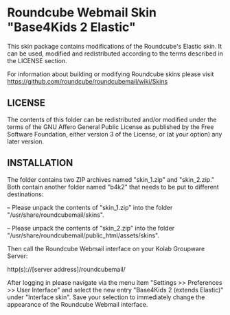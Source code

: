 Roundcube Webmail Skin "Base4Kids 2 Elastic"
======================================

This skin package contains modifications of the Roundcube's Elastic skin.
It can be used, modified and redistributed according to
the terms described in the LICENSE section.

For information about building or modifying Roundcube skins please visit
https://github.com/roundcube/roundcubemail/wiki/Skins


LICENSE
-------

The contents of this folder can be redistributed and/or modified
under the terms of the GNU Affero General Public License as published
by the Free Software Foundation, either version 3 of the License,
or (at your option) any later version.


INSTALLATION
------------

The folder contains two ZIP archives named "skin_1.zip" and "skin_2.zip."
Both contain another folder named "b4k2" that needs to be put to different
destinations:

  – Please unpack the contents of "skin_1.zip" into the folder
    "/usr/share/roundcubemail/skins".

  – Please unpack the contents of "skin_2.zip" into the folder
    "/usr/share/roundcubemail/public_html/assets/skins".


Then call the Roundcube Webmail interface on your Kolab Groupware Server:

  http(s)://[server address]/roundcubemail/

After logging in please navigate via the menu item
"Settings >> Preferences >> User Interface" and select the new entry
"Base4Kids 2 (extends Elastic)" under "Interface skin". Save your selection
to immediately change the appearance of the Roundcube Webmail interface.
